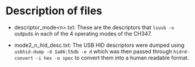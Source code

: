 # Description of files
- descriptor_mode\<n\>.txt: These are the descriptors that `lsusb -v`
  outputs in each of the 4 operating modes of the CH347.

- mode2_n_hid_desc.txt:
The USB HID descriptors were dumped using `usbhid-dump -d 1a86:55db -e d` 
which was then passed through `hidrd-convert -i hex -o spec`
to convert them into a human readable format.
